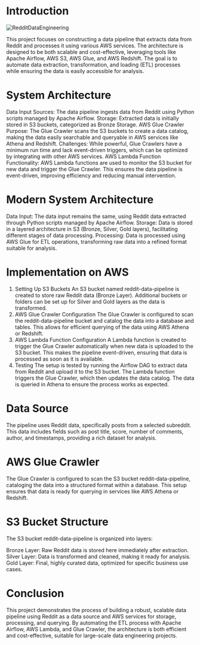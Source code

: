 # Introduction

![RedditDataEngineering](https://github.com/user-attachments/assets/8899c7c3-9690-4199-b40a-97a3adb1da27)

This project focuses on constructing a data pipeline that extracts data from Reddit and processes it using various AWS services. The architecture is designed to be both scalable and cost-effective, leveraging tools like Apache Airflow, AWS S3, AWS Glue, and AWS Redshift. The goal is to automate data extraction, transformation, and loading (ETL) processes while ensuring the data is easily accessible for analysis.

# System Architecture
Data Input
Sources: The data pipeline ingests data from Reddit using Python scripts managed by Apache Airflow.
Storage: Extracted data is initially stored in S3 buckets, categorized as Bronze Storage.
AWS Glue Crawler
Purpose: The Glue Crawler scans the S3 buckets to create a data catalog, making the data easily searchable and queryable in AWS services like Athena and Redshift.
Challenges: While powerful, Glue Crawlers have a minimum run time and lack event-driven triggers, which can be optimized by integrating with other AWS services.
AWS Lambda Function
Functionality: AWS Lambda functions are used to monitor the S3 bucket for new data and trigger the Glue Crawler. This ensures the data pipeline is event-driven, improving efficiency and reducing manual intervention.

# Modern System Architecture
Data Input: The data input remains the same, using Reddit data extracted through Python scripts managed by Apache Airflow.
Storage: Data is stored in a layered architecture in S3 (Bronze, Silver, Gold layers), facilitating different stages of data processing.
Processing: Data is processed using AWS Glue for ETL operations, transforming raw data into a refined format suitable for analysis.

# Implementation on AWS
1. Setting Up S3 Buckets
An S3 bucket named reddit-data-pipeline is created to store raw Reddit data (Bronze Layer). Additional buckets or folders can be set up for Silver and Gold layers as the data is transformed.
2. AWS Glue Crawler Configuration
The Glue Crawler is configured to scan the reddit-data-pipeline bucket and catalog the data into a database and tables. This allows for efficient querying of the data using AWS Athena or Redshift.
3. AWS Lambda Function Configuration
A Lambda function is created to trigger the Glue Crawler automatically when new data is uploaded to the S3 bucket. This makes the pipeline event-driven, ensuring that data is processed as soon as it is available.
4. Testing
The setup is tested by running the Airflow DAG to extract data from Reddit and upload it to the S3 bucket. The Lambda function triggers the Glue Crawler, which then updates the data catalog. The data is queried in Athena to ensure the process works as expected.
# Data Source
The pipeline uses Reddit data, specifically posts from a selected subreddit. This data includes fields such as post title, score, number of comments, author, and timestamps, providing a rich dataset for analysis.

# AWS Glue Crawler
The Glue Crawler is configured to scan the S3 bucket reddit-data-pipeline, cataloging the data into a structured format within a database. This setup ensures that data is ready for querying in services like AWS Athena or Redshift.

# S3 Bucket Structure
The S3 bucket reddit-data-pipeline is organized into layers:

Bronze Layer: Raw Reddit data is stored here immediately after extraction.
Silver Layer: Data is transformed and cleaned, making it ready for analysis.
Gold Layer: Final, highly curated data, optimized for specific business use cases.
# Conclusion
This project demonstrates the process of building a robust, scalable data pipeline using Reddit as a data source and AWS services for storage, processing, and querying. By automating the ETL process with Apache Airflow, AWS Lambda, and Glue Crawler, the architecture is both efficient and cost-effective, suitable for large-scale data engineering projects.


